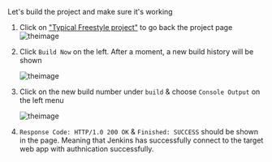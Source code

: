 
Let's build the project and make sure it's working

1. Click on ["Typical Freestyle project"]({{TRAFFIC_HOST1_8081}}/job/Demo/job/Typical_Freestyle_Project/) to go back the project page 
   ![theimage](https://github.com/quincycheng/katacoda-scenarios/raw/master/conjur-jenkins/media/02-jenkins_typical_freestyle.PNG)

2. Click `Build Now` on the left.   After a moment, a new build history will be shown

   ![theimage](https://github.com/quincycheng/katacoda-scenarios/raw/master/conjur-jenkins/media/02-jenkins_typical_freestyle_build.PNG)

3. Click on the new build number under `build` & choose `Console Output` on the left menu

   ![theimage](https://github.com/quincycheng/katacoda-scenarios/raw/master/conjur-jenkins/media/02-jenkins_typical_freestyle_console.PNG)

4. `Response Code: HTTP/1.0 200 OK` & `Finished: SUCCESS` should be shown in the page.
   Meaning that Jenkins has successfully connect to the target web app with authnication successfully.

